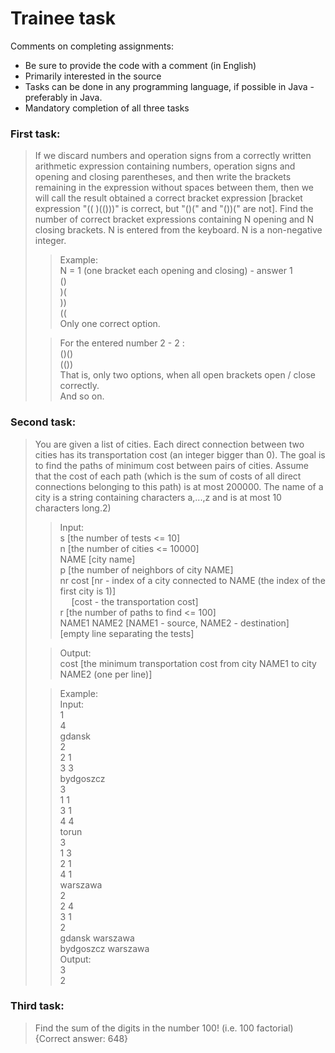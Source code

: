 # Trainee task

Comments on completing assignments:

* Be sure to provide the code with a comment (in English)
* Primarily interested in the source
* Tasks can be done in any programming language, if possible in Java - preferably in Java.
* Mandatory completion of all three tasks

### First task:

> If we discard numbers and operation signs from a correctly written arithmetic expression containing numbers, 
> operation signs and opening and closing parentheses, 
> and then write the brackets remaining in the expression without spaces between them, 
> then we will call the result obtained a correct bracket expression [bracket expression "(( )(()))" is correct, 
> but "()(" and "())(" are not]. 
> Find the number of correct bracket expressions containing N opening and N closing brackets. 
> N is entered from the keyboard. N is a non-negative integer.
>> Example: <br> N = 1 (one bracket each opening and closing) - answer 1 <br>
>> () <br>
>> )( <br>
>> )) <br>
>> (( <br>
>> Only one correct option.
> 
>> For the entered number 2 - 2 : <br>
>> ()() <br>
>> (()) <br>
>> That is, only two options, when all open brackets open / close correctly. <br>
>> And so on.

### Second task:

> You are given a list of cities. Each direct connection between two cities has its transportation cost (an integer bigger than 0). 
> The goal is to find the paths of minimum cost between pairs of cities. 
> Assume that the cost of each path (which is the sum of costs of all direct connections belonging to this path) 
> is at most 200000. The name of a city is a string containing characters a,...,z and is at most 10 characters long.2)
>> Input: <br>
>> s [the number of tests <= 10] <br>
>> n [the number of cities <= 10000] <br>
>> NAME [city name] <br>
>> p [the number of neighbors of city NAME] <br>
>> nr cost [nr - index of a city connected to NAME (the index of the first city is 1)] <br>
>> &emsp; [cost - the transportation cost] <br>
>> r [the number of paths to find <= 100] <br>
>> NAME1 NAME2 [NAME1 - source, NAME2 - destination] <br>
>> [empty line separating the tests]
> 
>> Output: <br>
>> cost [the minimum transportation cost from city NAME1 to city NAME2 (one per line)] <br>
> 
>> Example: <br>
>> Input: <br>
1 <br>
4 <br>
gdansk <br>
2 <br>
2 1 <br>
3 3 <br>
bydgoszcz <br>
3 <br>
1 1 <br>
3 1 <br>
4 4 <br>
torun <br>
3 <br>
1 3 <br>
2 1 <br>
4 1 <br>
warszawa <br>
2 <br>
2 4 <br>
3 1 <br>
2 <br>
gdansk warszawa <br>
bydgoszcz warszawa <br>
Output: <br>
3 <br>
2 <br>

### Third task:

> Find the sum of the digits in the number 100! (i.e. 100 factorial) <br>
{Correct answer: 648}